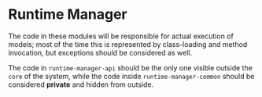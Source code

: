 Runtime Manager
===================

The code in these modules will be responsible for actual execution of models; most of the time this is represented by
class-loading and method invocation, but exceptions should be considered as well.

The code in `runtime-manager-api` should be the only one visible outside the `core` of the system, while the code
inside `runtime-manager-common` should be considered **private** and hidden from outside.
